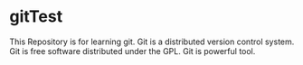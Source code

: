 # gitTest
This Repository is for learning git.
Git is a distributed version control system.
Git is free software distributed under the GPL.
Git is powerful tool.
